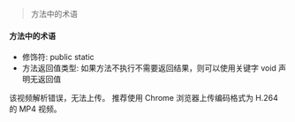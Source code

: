 > 方法中的术语

#### 方法中的术语

- 修饰符: public static
- 方法返回值类型: 如果方法不执行不需要返回结果，则可以使用关键字 void 声明无返回值

该视频解析错误，无法上传。
推荐使用 Chrome 浏览器上传编码格式为 H.264 的 MP4 视频。
